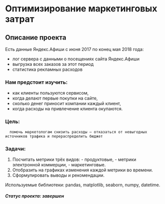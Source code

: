 # Оптимизирование маркетинговых затрат
## Описание проекта
Есть данные Яндекс.Афиши с июня 2017 по конец мая 2018 года:
- лог сервера с данными о посещениях сайта Яндекс.Афиши
- выгрузка всех заказов за этот период
- статистика рекламных расходов

### Нам предстоит изучить:
- как клиенты пользуются сервисом,
- когда делают первые покупки на сайте,
- сколько денег приносит компании каждый клиент,
- когда расходы на привлечение клиента окупаются.
### Цель:
      помочь маркетологам снизить расходы — отказаться от невыгодных источников трафика и перераспределить бюджет 
      
### Задачи: 
1. Посчитать метрики трёх видов:
                      - продуктовые,
                      - метрики электронной коммерции,
                      - маркетинговые.
2. Отобразить на графиках изменения каждой метрики во времени.
3. Сформулировать выводы и рекомендации.

Используемые библиотеки: pandas, matplotlib, seaborn, numpy, datetime.

##### Статус проекта: завершен
